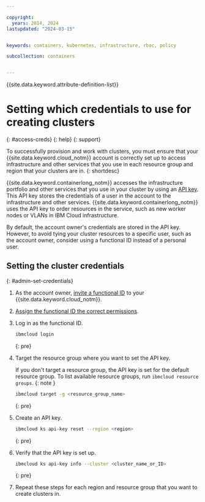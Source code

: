 ```yaml
---

copyright: 
  years: 2014, 2024
lastupdated: "2024-03-15"


keywords: containers, kubernetes, infrastructure, rbac, policy

subcollection: containers


---
```



{{site.data.keyword.attribute-definition-list}}


# Setting which credentials to use for creating clusters
{: #access-creds}
{: help}
{: support}

To successfully provision and work with clusters, you must ensure that your {{site.data.keyword.cloud_notm}} account is correctly set up to access infrastructure and other services that you use in each resource group and region that your clusters are in.
{: shortdesc}

{{site.data.keyword.containerlong_notm}} accesses the infrastructure portfolio and other services that you use in your cluster by using an [API key](/docs/account?topic=account-manapikey). This API key stores the credentials of a user in the account to the infrastructure and other services. {{site.data.keyword.containerlong_notm}} uses the API key to order resources in the service, such as new worker nodes or VLANs in IBM Cloud infrastructure.

By default, the account owner's credentials are stored in the API key. However, to avoid tying your cluster resources to a specific user, such as the account owner, consider using a functional ID instead of a personal user.


## Setting the cluster credentials
{: #admin-set-credentials}

1. As the account owner, [invite a functional ID](/docs/account?topic=account-iamuserinv) to your {{site.data.keyword.cloud_notm}}.
1. [Assign the functional ID the correct permissions](/docs/containers?topic=containers-iam-platform-access-roles).
1. Log in as the functional ID.
    ```sh
    ibmcloud login
    ```
    {: pre}

1. Target the resource group where you want to set the API key.

    If you don't target a resource group, the API key is set for the default resource group. To list available resource groups, run `ibmcloud resource groups`.
    {: note }

    ```sh
    ibmcloud target -g <resource_group_name>
    ```
    {: pre}

1. Create an API key.
    ```sh
    ibmcloud ks api-key reset --region <region>
    ```
    {: pre}    

1. Verify that the API key is set up.
    ```sh
    ibmcloud ks api-key info --cluster <cluster_name_or_ID>
    ```
    {: pre}

1. Repeat these steps for each region and resource group that you want to create clusters in.



